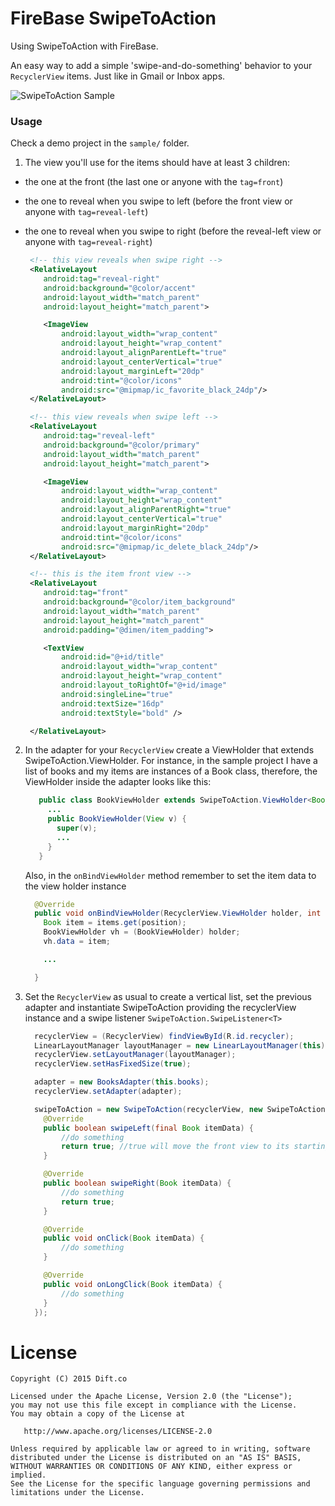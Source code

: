 FireBase SwipeToAction
================

Using SwipeToAction with FireBase.

An easy way to add a simple 'swipe-and-do-something' behavior to your `RecyclerView` items.
Just like in Gmail or Inbox apps.

![SwipeToAction Sample](https://raw.githubusercontent.com/diftco/SwipeToAction/master/screenshots/swipetoaction.gif)


### Usage

Check a demo project in the `sample/` folder.

1. The view you'll use for the items should have at least 3 children:
 - the one at the front (the last one or anyone with the `tag=front`)
 - the one to reveal when you swipe to left (before the front view or anyone with `tag=reveal-left`)
 - the one to reveal when you swipe to right (before the reveal-left view or anyone with `tag=reveal-right`)

    ```xml
     <!-- this view reveals when swipe right -->
     <RelativeLayout
        android:tag="reveal-right"
        android:background="@color/accent"
        android:layout_width="match_parent"
        android:layout_height="match_parent">
    
        <ImageView
            android:layout_width="wrap_content"
            android:layout_height="wrap_content"
            android:layout_alignParentLeft="true"
            android:layout_centerVertical="true"
            android:layout_marginLeft="20dp"
            android:tint="@color/icons"
            android:src="@mipmap/ic_favorite_black_24dp"/>
     </RelativeLayout>
    
     <!-- this view reveals when swipe left -->
     <RelativeLayout
        android:tag="reveal-left"
        android:background="@color/primary"
        android:layout_width="match_parent"
        android:layout_height="match_parent">
    
        <ImageView
            android:layout_width="wrap_content"
            android:layout_height="wrap_content"
            android:layout_alignParentRight="true"
            android:layout_centerVertical="true"
            android:layout_marginRight="20dp"
            android:tint="@color/icons"
            android:src="@mipmap/ic_delete_black_24dp"/>
     </RelativeLayout>
    
     <!-- this is the item front view -->
     <RelativeLayout
        android:tag="front"
        android:background="@color/item_background"
        android:layout_width="match_parent"
        android:layout_height="match_parent"
        android:padding="@dimen/item_padding">
    
        <TextView
            android:id="@+id/title"
            android:layout_width="wrap_content"
            android:layout_height="wrap_content"
            android:layout_toRightOf="@+id/image"
            android:singleLine="true"
            android:textSize="16dp"
            android:textStyle="bold" />
    
     </RelativeLayout>
    ```

2. In the adapter for your `RecyclerView` create a ViewHolder that extends SwipeToAction.ViewHolder<T>.
For instance, in the sample project I have a list of books and my items are instances of a Book class, therefore, the ViewHolder inside the adapter looks like this:

    ```java
       public class BookViewHolder extends SwipeToAction.ViewHolder<Book> {
         ...
         public BookViewHolder(View v) {
           super(v);
           ...
         }
       }
    ```
    Also, in the `onBindViewHolder` method remember to set the item data to the view holder instance
    
    ```java
      @Override
      public void onBindViewHolder(RecyclerView.ViewHolder holder, int position) {
        Book item = items.get(position);
        BookViewHolder vh = (BookViewHolder) holder;
        vh.data = item;
    
        ...
    
      }
    ```

3. Set the `RecyclerView` as usual to create a vertical list, set the previous adapter and instantiate SwipeToAction
providing the recyclerView instance and a swipe listener `SwipeToAction.SwipeListener<T>`

    ```java
      recyclerView = (RecyclerView) findViewById(R.id.recycler);
      LinearLayoutManager layoutManager = new LinearLayoutManager(this);
      recyclerView.setLayoutManager(layoutManager);
      recyclerView.setHasFixedSize(true);
    
      adapter = new BooksAdapter(this.books);
      recyclerView.setAdapter(adapter);
    
      swipeToAction = new SwipeToAction(recyclerView, new SwipeToAction.SwipeListener<Book>() {
        @Override
        public boolean swipeLeft(final Book itemData) {
            //do something
            return true; //true will move the front view to its starting position
        }
    
        @Override
        public boolean swipeRight(Book itemData) {
            //do something
            return true;
        }
    
        @Override
        public void onClick(Book itemData) {
            //do something
        }
    
        @Override
        public void onLongClick(Book itemData) {
            //do something
        }
      });
    ```

# License

    Copyright (C) 2015 Dift.co

    Licensed under the Apache License, Version 2.0 (the "License");
    you may not use this file except in compliance with the License.
    You may obtain a copy of the License at

       http://www.apache.org/licenses/LICENSE-2.0

    Unless required by applicable law or agreed to in writing, software
    distributed under the License is distributed on an "AS IS" BASIS,
    WITHOUT WARRANTIES OR CONDITIONS OF ANY KIND, either express or implied.
    See the License for the specific language governing permissions and
    limitations under the License.
